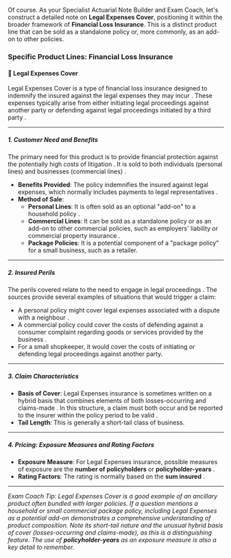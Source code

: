 Of course. As your Specialist Actuarial Note Builder and Exam Coach, let's construct a detailed note on **Legal Expenses Cover**, positioning it within the broader framework of **Financial Loss Insurance**. This is a distinct product line that can be sold as a standalone policy or, more commonly, as an add-on to other policies.

### **Specific Product Lines: Financial Loss Insurance**

#### **🔸 Legal Expenses Cover**

Legal Expenses Cover is a type of financial loss insurance designed to indemnify the insured against the legal expenses they may incur . These expenses typically arise from either initiating legal proceedings against another party or defending against legal proceedings initiated by a third party .

---

##### **1\. Customer Need and Benefits**

The primary need for this product is to provide financial protection against the potentially high costs of litigation . It is sold to both individuals (personal lines) and businesses (commercial lines) .

* **Benefits Provided**: The policy indemnifies the insured against legal expenses, which normally includes payments to legal representatives .  
* **Method of Sale**:  
  * **Personal Lines**: It is often sold as an optional "add-on" to a household policy .  
  * **Commercial Lines**: It can be sold as a standalone policy or as an add-on to other commercial policies, such as employers' liability or commercial property insurance .  
  * **Package Policies**: It is a potential component of a "package policy" for a small business, such as a retailer.

---

##### **2\. Insured Perils**

The perils covered relate to the need to engage in legal proceedings . The sources provide several examples of situations that would trigger a claim:

* A personal policy might cover legal expenses associated with a dispute with a neighbour .  
* A commercial policy could cover the costs of defending against a consumer complaint regarding goods or services provided by the business .  
* For a small shopkeeper, it would cover the costs of initiating or defending legal proceedings against another party.

---

##### **3\. Claim Characteristics**

* **Basis of Cover**: Legal Expenses insurance is sometimes written on a hybrid basis that combines elements of both losses-occurring and claims-made . In this structure, a claim must both occur and be reported to the insurer within the policy period to be valid .  
* **Tail Length**: This is generally a short-tail class of business.

---

##### **4\. Pricing: Exposure Measures and Rating Factors**

* **Exposure Measure**: For Legal Expenses insurance, possible measures of exposure are the **number of policyholders** or **policyholder-years** .  
* **Rating Factors**: The rating is normally based on the **sum insured** .

---

*Exam Coach Tip: Legal Expenses Cover is a good example of an ancillary product often bundled with larger policies. If a question mentions a household or small commercial package policy, including Legal Expenses as a potential add-on demonstrates a comprehensive understanding of product composition. Note its short-tail nature and the unusual hybrid basis of cover (losses-occurring and claims-made), as this is a distinguishing feature. The use of **policyholder-years** as an exposure measure is also a key detail to remember.*

